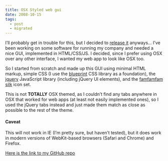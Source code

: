 ```yaml
---
title: OSX Styled web gui
date: 2008-10-15
tags:
  - post
  - migrated
---
```


I’ll probably get in trouble for this, but I decided to [release it](http://github.com/jonmagic/webapp_gui/) anyways… I’ve been working on some software for running my company and needed a nice GUI, implemented in HTML/CSS/JS. I decided, since I prefer using OSX over any other interface, I wanted my web app to look like OSX too.

So I started from scratch and made up this GUI using minimal HTML markup, simple CSS (I use the [blueprint](http://www.blueprintcss.org/) CSS library as a foundation), the [jquery](http://jquery.com) JavaScript library (including jQuery UI elements), and the [famfamfam silk](http://www.famfamfam.com/lab/icons/silk/) icon set.

This is not **TOTALLY** OSX themed, as I couldn’t find any tabs anywhere in OSX that worked for web apps (at least not easily implemented ones), so I used the jQuery tabs instead and just made them match as close as possible to the rest of the theme.

#### Caveat

This will not work in IE (I’m pretty sure, but haven’t tested), but it does work in modern versions of WebKit-based browsers (Safari and Chrome) and Firefox.

[Here is the link to my GitHub repo](http://github.com/jonmagic/webapp_gui/tree/master)

